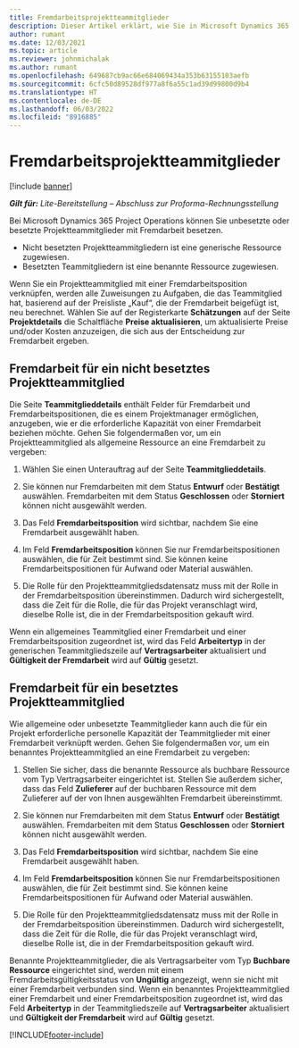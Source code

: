 ```yaml
---
title: Fremdarbeitsprojektteammitglieder
description: Dieser Artikel erklärt, wie Sie in Microsoft Dynamics 365 Project Operations Unteraufträge and Projektteammitglieder vergeben können.
author: rumant
ms.date: 12/03/2021
ms.topic: article
ms.reviewer: johnmichalak
ms.author: rumant
ms.openlocfilehash: 649687cb9ac66e684069434a353b63155103aefb
ms.sourcegitcommit: 6cfc50d89528df977a8f6a55c1ad39d99800d9b4
ms.translationtype: HT
ms.contentlocale: de-DE
ms.lasthandoff: 06/03/2022
ms.locfileid: "8916885"
---
```

# <a name="subcontracting-project-team-members"></a>Fremdarbeitsprojektteammitglieder

[!include [banner](../../includes/dataverse-preview.md)]

_**Gilt für:** Lite-Bereitstellung – Abschluss zur Proforma-Rechnungsstellung_

Bei Microsoft Dynamics 365 Project Operations können Sie unbesetzte oder besetzte Projektteammitglieder mit Fremdarbeit besetzen.

- Nicht besetzten Projektteammitgliedern ist eine generische Ressource zugewiesen.
- Besetzten Teammitgliedern ist eine benannte Ressource zugewiesen.

Wenn Sie ein Projektteammitglied mit einer Fremdarbeitsposition verknüpfen, werden alle Zuweisungen zu Aufgaben, die das Teammitglied hat, basierend auf der Preisliste „Kauf“, die der Fremdarbeit beigefügt ist, neu berechnet.  Wählen Sie auf der Registerkarte **Schätzungen** auf der Seite **Projektdetails** die Schaltfläche **Preise aktualisieren**, um aktualisierte Preise und/oder Kosten anzuzeigen, die sich aus der Entscheidung zur Fremdarbeit ergeben. 

## <a name="subcontracting-an-unstaffed-project-team-member"></a>Fremdarbeit für ein nicht besetztes Projektteammitglied
Die Seite **Teammitglieddetails** enthält Felder für Fremdarbeit und Fremdarbeitspositionen, die es einem Projektmanager ermöglichen, anzugeben, wie er die erforderliche Kapazität von einer Fremdarbeit beziehen möchte. Gehen Sie folgendermaßen vor, um ein Projektteammitglied als allgemeine Ressource an eine Fremdarbeit zu vergeben:

1.  Wählen Sie einen Unterauftrag auf der Seite **Teammitglieddetails**.

2.  Sie können nur Fremdarbeiten mit dem Status **Entwurf** oder **Bestätigt** auswählen. Fremdarbeiten mit dem Status **Geschlossen** oder **Storniert** können nicht ausgewählt werden. 

3.  Das Feld **Fremdarbeitsposition** wird sichtbar, nachdem Sie eine Fremdarbeit ausgewählt haben.

4.  Im Feld **Fremdarbeitsposition** können Sie nur Fremdarbeitspositionen auswählen, die für Zeit bestimmt sind. Sie können keine Fremdarbeitspositionen für Aufwand oder Material auswählen.

5.  Die Rolle für den Projektteammitgliedsdatensatz muss mit der Rolle in der Fremdarbeitsposition übereinstimmen. Dadurch wird sichergestellt, dass die Zeit für die Rolle, die für das Projekt veranschlagt wird, dieselbe Rolle ist, die in der Fremdarbeitsposition gekauft wird. 

Wenn ein allgemeines Teammitglied einer Fremdarbeit und einer Fremdarbeitsposition zugeordnet ist, wird das Feld **Arbeitertyp** in der generischen Teammitgliedszeile auf **Vertragsarbeiter** aktualisiert und **Gültigkeit der Fremdarbeit** wird auf **Gültig** gesetzt.

## <a name="subcontracting-a-staffed-project-team-member"></a>Fremdarbeit für ein besetztes Projektteammitglied
Wie allgemeine oder unbesetzte Teammitglieder kann auch die für ein Projekt erforderliche personelle Kapazität der Teammitglieder mit einer Fremdarbeit verknüpft werden. Gehen Sie folgendermaßen vor, um ein benanntes Projektteammitglied an eine Fremdarbeit zu vergeben:

1.  Stellen Sie sicher, dass die benannte Ressource als buchbare Ressource vom Typ Vertragsarbeiter eingerichtet ist. Stellen Sie außerdem sicher, dass das Feld **Zulieferer** auf der buchbaren Ressource mit dem Zulieferer auf der von Ihnen ausgewählten Fremdarbeit übereinstimmt. 

2.  Sie können nur Fremdarbeiten mit dem Status **Entwurf** oder **Bestätigt** auswählen. Fremdarbeiten mit dem Status **Geschlossen** oder **Storniert** können nicht ausgewählt werden. 

3.  Das Feld **Fremdarbeitsposition** wird sichtbar, nachdem Sie eine Fremdarbeit ausgewählt haben.

4.  Im Feld **Fremdarbeitsposition** können Sie nur Fremdarbeitspositionen auswählen, die für Zeit bestimmt sind. Sie können keine Fremdarbeitspositionen für Aufwand oder Material auswählen.

5.  Die Rolle für den Projektteammitgliedsdatensatz muss mit der Rolle in der Fremdarbeitsposition übereinstimmen. Dadurch wird sichergestellt, dass die Zeit für die Rolle, die für das Projekt veranschlagt wird, dieselbe Rolle ist, die in der Fremdarbeitsposition gekauft wird. 

Benannte Projektteammitglieder, die als Vertragsarbeiter vom Typ **Buchbare Ressource** eingerichtet sind, werden mit einem Fremdarbeitsgültigkeitsstatus von **Ungültig** angezeigt, wenn sie nicht mit einer Fremdarbeit verbunden sind. Wenn ein benanntes Projektteammitglied einer Fremdarbeit und einer Fremdarbeitsposition zugeordnet ist, wird das Feld **Arbeitertyp** in der Teammitgliedszeile auf **Vertragsarbeiter** aktualisiert und **Gültigkeit der Fremdarbeit** wird auf **Gültig** gesetzt.

[!INCLUDE[footer-include](../../includes/footer-banner.md)]
